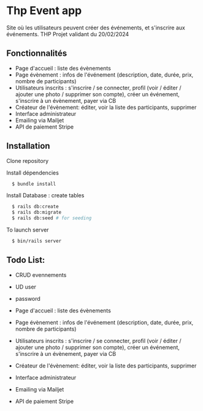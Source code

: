 # Thp Event app

Site où les utilisateurs peuvent créer des événements, et s'inscrire aux événements.
THP Projet validant du 20/02/2024

## Fonctionnalités

- Page d'accueil : liste des évènements
- Page évènement :  infos de l'événement (description, date, durée, prix, nombre de participants)
- Utilisateurs inscrits : s'inscrire / se connecter, profil (voir / éditer / ajouter une photo / supprimer son compte), créer un événement, s'inscrire à un évènement, payer via CB
- Créateur de l'évènement: éditer, voir la liste des participants, supprimer
- Interface administrateur
- Emailing via Mailjet
- API de paiement Stripe

## Installation

Clone repository

Install dépendencies

```bash
  $ bundle install
```

Install Database : create tables

```bash
  $ rails db:create
  $ rails db:migrate
  $ rails db:seed # for seeding
```

To launch server

```bash
  $ bin/rails server
```

## Todo List:
- CRUD evennements
- UD user
- password

- Page d'accueil : liste des évènements
- Page évènement :  infos de l'événement (description, date, durée, prix, nombre de participants)
- Utilisateurs inscrits : s'inscrire / se connecter, profil (voir / éditer / ajouter une photo / supprimer son compte), créer un événement, s'inscrire à un évènement, payer via CB
- Créateur de l'évènement: éditer, voir la liste des participants, supprimer
- Interface administrateur
- Emailing via Mailjet
- API de paiement Stripe
